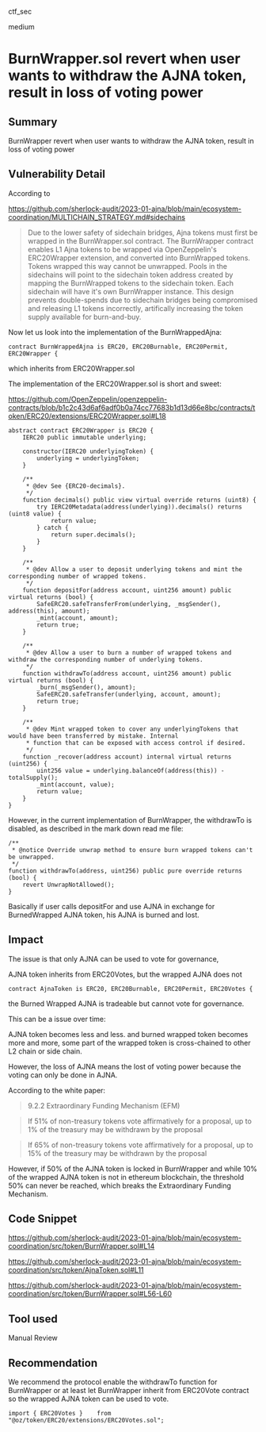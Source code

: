 ctf_sec

medium

# BurnWrapper.sol revert when user wants to withdraw the AJNA token, result in loss of voting power

## Summary

BurnWrapper revert when user wants to withdraw the AJNA token, result in loss of voting power

## Vulnerability Detail

According to

https://github.com/sherlock-audit/2023-01-ajna/blob/main/ecosystem-coordination/MULTICHAIN_STRATEGY.md#sidechains

> Due to the lower safety of sidechain bridges, Ajna tokens must first be wrapped in the BurnWrapper.sol contract. The BurnWrapper contract enables L1 Ajna tokens to be wrapped via OpenZeppelin's ERC20Wrapper extension, and converted into BurnWrapped tokens. Tokens wrapped this way cannot be unwrapped. Pools in the sidechains will point to the sidechain token address created by mapping the BurnWrapped tokens to the sidechain token. Each sidechain will have it's own BurnWrapper instance. This design prevents double-spends due to sidechain bridges being compromised and releasing L1 tokens incorrectly, artifically increasing the token supply available for burn-and-buy.

Now let us look into the implementation of the BurnWrappedAjna:

```solidity
contract BurnWrappedAjna is ERC20, ERC20Burnable, ERC20Permit, ERC20Wrapper {
```

which inherits from ERC20Wrapper.sol

The implementation of the ERC20Wrapper.sol is short and sweet:

https://github.com/OpenZeppelin/openzeppelin-contracts/blob/b1c2c43d6af6adf0b0a74cc77683b1d13d66e8bc/contracts/token/ERC20/extensions/ERC20Wrapper.sol#L18

```solidity
abstract contract ERC20Wrapper is ERC20 {
    IERC20 public immutable underlying;

    constructor(IERC20 underlyingToken) {
        underlying = underlyingToken;
    }

    /**
     * @dev See {ERC20-decimals}.
     */
    function decimals() public view virtual override returns (uint8) {
        try IERC20Metadata(address(underlying)).decimals() returns (uint8 value) {
            return value;
        } catch {
            return super.decimals();
        }
    }

    /**
     * @dev Allow a user to deposit underlying tokens and mint the corresponding number of wrapped tokens.
     */
    function depositFor(address account, uint256 amount) public virtual returns (bool) {
        SafeERC20.safeTransferFrom(underlying, _msgSender(), address(this), amount);
        _mint(account, amount);
        return true;
    }

    /**
     * @dev Allow a user to burn a number of wrapped tokens and withdraw the corresponding number of underlying tokens.
     */
    function withdrawTo(address account, uint256 amount) public virtual returns (bool) {
        _burn(_msgSender(), amount);
        SafeERC20.safeTransfer(underlying, account, amount);
        return true;
    }

    /**
     * @dev Mint wrapped token to cover any underlyingTokens that would have been transferred by mistake. Internal
     * function that can be exposed with access control if desired.
     */
    function _recover(address account) internal virtual returns (uint256) {
        uint256 value = underlying.balanceOf(address(this)) - totalSupply();
        _mint(account, value);
        return value;
    }
}
```

However, in the current implementation of BurnWrapper, the withdrawTo is disabled, as described in the mark down read me file:

```solidity
/**
 * @notice Override unwrap method to ensure burn wrapped tokens can't be unwrapped.
 */
function withdrawTo(address, uint256) public pure override returns (bool) {
	revert UnwrapNotAllowed();
}
```

Basically if user calls depositFor and use AJNA in exchange for BurnedWrapped AJNA token, his AJNA is burned and lost.

## Impact

The issue is that only AJNA can be used to vote for governance,

AJNA token inherits from ERC20Votes, but the wrapped AJNA does not

```solidity
contract AjnaToken is ERC20, ERC20Burnable, ERC20Permit, ERC20Votes {
```

the Burned Wrapped AJNA is tradeable but cannot vote for governance.

This can be a issue over time: 

AJNA token becomes less and less. and burned wrapped token becomes more and more, some part of the wrapped token is cross-chained to other L2 chain or side chain.

However, the loss of AJNA means the lost of voting power because the voting can only be done in AJNA.

According to the white paper:

> 9.2.2 Extraordinary Funding Mechanism (EFM)

> If 51% of non-treasury tokens vote affirmatively for a proposal, up to 1% of the
treasury may be withdrawn by the proposal

> If 65% of non-treasury tokens vote affirmatively for a proposal, up to 15% of the
treasury may be withdrawn by the proposal

However, if 50% of the AJNA token is locked in BurnWrapper and while 10% of the wrapped AJNA token is not in ethereum blockchain, the threshold 50% can never be reached, which breaks the Extraordinary Funding Mechanism.

## Code Snippet

https://github.com/sherlock-audit/2023-01-ajna/blob/main/ecosystem-coordination/src/token/BurnWrapper.sol#L14

https://github.com/sherlock-audit/2023-01-ajna/blob/main/ecosystem-coordination/src/token/AjnaToken.sol#L11

https://github.com/sherlock-audit/2023-01-ajna/blob/main/ecosystem-coordination/src/token/BurnWrapper.sol#L56-L60

## Tool used

Manual Review

## Recommendation

We recommend the protocol enable the withdrawTo function for BurnWrapper or at least let BurnWrapper inherit from ERC20Vote contract so the wrapped AJNA token can be used to vote.

```solidity
import { ERC20Votes }    from "@oz/token/ERC20/extensions/ERC20Votes.sol";
```
